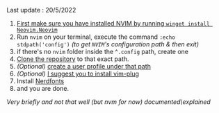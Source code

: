 Last update : 20/5/2022 

1. [First make sure you have installed NVIM by running `winget install Neovim.Neovim`](https://github.com/neovim/neovim/wiki/Installing-Neovim#winget)
2. Run `nvim` on your terminal, execute the command `:echo stdpath('config')` *(to get `NVIM`'s configuration path & then exit)*
3. if there's no `nvim` folder inside the ^`.config` path, create one
4. [Clone the repository](https://github.com/AstroNvim/AstroNvim#clone-the-repository) to that exact path.
5. *(Optional)* [create a user profile under that path](https://astronvim.github.io/configuration/manage_user_config)
6. *(Optional)* [I suggest you to install vim-plug](https://github.com/junegunn/vim-plug)
7. Install [Nerdfonts](https://youtu.be/5-aK2_WwrmM?t=85)
8. and you are done.


*Very briefly and not that well (but nvm for now) documented\explained*


